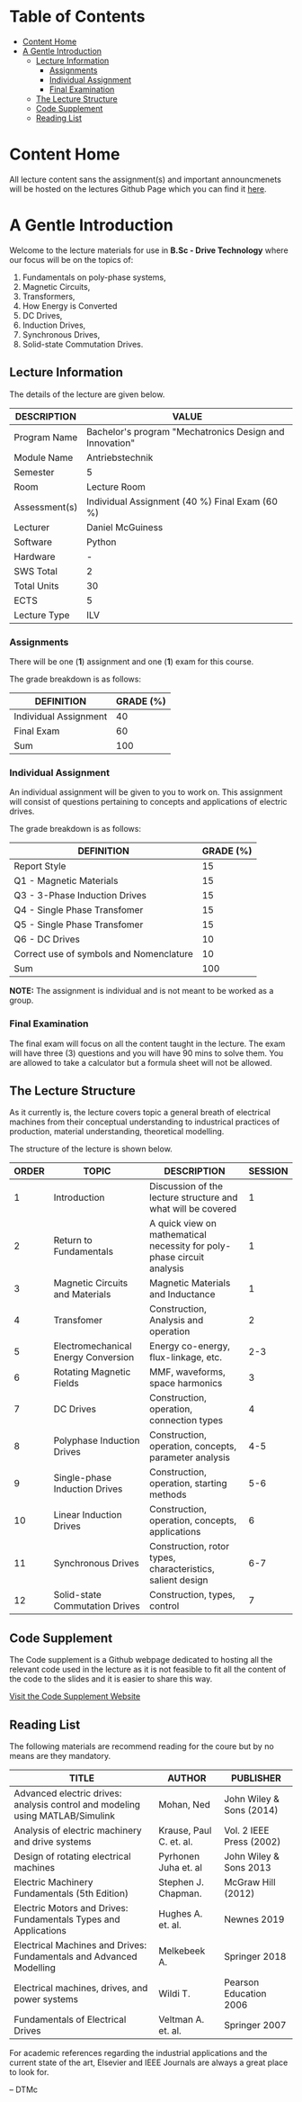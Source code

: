 # Table of Contents 

- [Content Home](#content-home)
- [A Gentle Introduction](#a-gentle-introduction)
  - [Lecture Information](#lecture-information)
    - [Assignments](#assignments)
    - [Individual Assignment](#individual-assignment)
    - [Final Examination](#final-examination)
  - [The Lecture Structure](#the-lecture-structure)
  - [Code Supplement](#code-supplement)
  - [Reading List](#reading-list)

# Content Home

All lecture content sans the assignment(s) and important announcmenets
will be hosted on the lectures Github Page which you can find it
[here](https://github.com/dTmC0945/L-MCI-BSc-Drive-System-Fundamentals).

# A Gentle Introduction

Welcome to the lecture materials for use in **B.Sc - Drive Technology**
where our focus will be on the topics of:

1.  Fundamentals on poly-phase systems,
2.  Magnetic Circuits,
3.  Transformers,
4.  How Energy is Converted
5.  DC Drives,
6.  Induction Drives,
7.  Synchronous Drives,
8.  Solid-state Commutation Drives.

## Lecture Information

The details of the lecture are given below.

| DESCRIPTION   | VALUE                                                   |
|---------------|---------------------------------------------------------|
| Program Name  | Bachelor's program "Mechatronics Design and Innovation" |
| Module Name   | Antriebstechnik                                         |
| Semester      | 5                                                       |
| Room          | Lecture Room                                            |
| Assessment(s) | Individual Assignment (40 %) Final Exam (60 %)          |
| Lecturer      | Daniel McGuiness                                        |
| Software      | Python                                                  |
| Hardware      | \-                                                      |
| SWS Total     | 2                                                       |
| Total Units   | 30                                                      |
| ECTS          | 5                                                       |
| Lecture Type  | ILV                                                     |

### Assignments

There will be one (**1**) assignment and one (**1**) exam for this
course.

The grade breakdown is as follows:

| DEFINITION            | GRADE (%) |
|-----------------------|-----------|
| Individual Assignment | 40        |
| Final Exam            | 60        |
| Sum                   | 100       |

### Individual Assignment

An individual assignment will be given to you to work on. This
assignment will consist of questions pertaining to concepts and
applications of electric drives.

The grade breakdown is as follows:

| DEFINITION                              | GRADE (%) |
|-----------------------------------------|-----------|
| Report Style                            | 15        |
| Q1 - Magnetic Materials                 | 15        |
| Q3 - 3-Phase Induction Drives           | 15        |
| Q4 - Single Phase Transfomer            | 15        |
| Q5 - Single Phase Transfomer            | 15        |
| Q6 - DC Drives                          | 10        |
| Correct use of symbols and Nomenclature | 10        |
| Sum                                     | 100       |

**NOTE:** The assignment is individual and is not meant to be worked as
a group.

### Final Examination

The final exam will focus on all the content taught in the lecture. The
exam will have three (3) questions and you will have 90 mins to solve
them. You are allowed to take a calculator but a formula sheet will not
be allowed.

## The Lecture Structure

As it currently is, the lecture covers topic a general breath of
electrical machines from their conceptual understanding to industrical
practices of production, material understanding, theoretical modelling.

The structure of the lecture is shown below.

| ORDER | TOPIC | DESCRIPTION | SESSION |
|----|----|----|----|
| 1 | Introduction | Discussion of the lecture structure and what will be covered | 1 |
| 2 | Return to Fundamentals | A quick view on mathematical necessity for poly-phase circuit analysis | 1 |
| 3 | Magnetic Circuits and Materials | Magnetic Materials and Inductance | 1 |
| 4 | Transfomer | Construction, Analysis and operation | 2 |
| 5 | Electromechanical Energy Conversion | Energy co-energy, flux-linkage, etc. | 2-3 |
| 6 | Rotating Magnetic Fields | MMF, waveforms, space harmonics | 3 |
| 7 | DC Drives | Construction, operation, connection types | 4 |
| 8 | Polyphase Induction Drives | Construction, operation, concepts, parameter analysis | 4-5 |
| 9 | Single-phase Induction Drives | Construction, operation, starting methods | 5-6 |
| 10 | Linear Induction Drives | Construction, operation, concepts, applications | 6 |
| 11 | Synchronous Drives | Construction, rotor types, characteristics, salient design | 6-7 |
| 12 | Solid-state Commutation Drives | Construction, types, control | 7 |

## Code Supplement

The Code supplement is a Github webpage dedicated to hosting all the
relevant code used in the lecture as it is not feasible to fit all the
content of the code to the slides and it is easier to share this way.

[Visit the Code Supplement
Website](https://dtmc0945.github.io/L-MCI-BSc-Drive-System-Fundamentals/)

## Reading List

The following materials are recommend reading for the coure but by no
means are they mandatory.

| TITLE | AUTHOR | PUBLISHER |
|----|----|----|
| Advanced electric drives: analysis control and modeling using MATLAB/Simulink | Mohan, Ned | John Wiley & Sons (2014) |
| Analysis of electric machinery and drive systems | Krause, Paul C. et. al. | Vol. 2 IEEE Press (2002) |
| Design of rotating electrical machines | Pyrhonen Juha et. al | John Wiley & Sons 2013 |
| Electric Machinery Fundamentals (5th Edition) | Stephen J. Chapman. | McGraw Hill (2012) |
| Electric Motors and Drives: Fundamentals Types and Applications | Hughes A. et. al. | Newnes 2019 |
| Electrical Machines and Drives: Fundamentals and Advanced Modelling | Melkebeek A. | Springer 2018 |
| Electrical machines, drives, and power systems | Wildi T. | Pearson Education 2006 |
| Fundamentals of Electrical Drives | Veltman A. et. al. | Springer 2007 |

For academic references regarding the industrial applications and the
current state of the art, Elsevier and IEEE Journals are always a great
place to look for.

– DTMc
